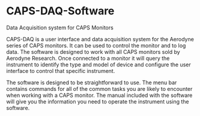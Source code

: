 # CAPS-DAQ-Software
Data Acquisition system for CAPS Monitors

CAPS-DAQ is a user interface and data acquisition system for the Aerodyne 
series of CAPS monitors. It can be used to control the monitor and to log data. 
The software is designed to work with all CAPS monitors sold by Aerodyne Research. 
Once connected to a monitor it will query the instrument to identify the type 
and model of device and configure the user interface to control that specific 
instrument.

The software is designed to be straightforward to use. The menu bar contains 
commands for all of the common tasks you are likely to encounter when working 
with a CAPS monitor. The manual included with the software will give you the 
information you need to operate the instrument using the software.